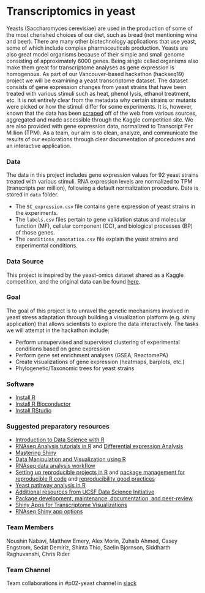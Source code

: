 # Transcriptomics in yeast
Yeasts (Saccharomyces cerevisiae) are used in the production of some of the most cherished choices of our diet, such as bread (not mentioning wine and beer). There are many other biotechnology applications that use yeast, some of which include complex pharmaceuticals production. Yeasts are also great model organisms because of their simple and small genome consisting of approximately 6000 genes. Being single celled organisms also make them great for transcriptome analyses as gene expression is homogenous. As part of our Vancouver-based hackathon (hackseq19) project we will be examining a yeast transcriptome dataset. The dataset consists of gene expression changes from yeast strains that have been treated with various stimuli such as heat, phenol lysis, ethanol treatment, etc. It is not entirely clear from the metadata why certain strains or mutants were picked or how the stimuli differ for some experiments. It is, however, known that the data has been [scraped](https://github.com/rtwillett/yeastract_spider/) off of the web from various sources, aggregated and made accessible through the Kaggle competition site. We are also provided with gene expression data, normalized to Transcript Per Million (TPM). As a team, our aim is to clean, analyze, and communicate the results of our explorations through clear documentation of procedures and an interactive application.

### Data
The data in this project includes gene expression values for 92 yeast strains treated with various stimuli. RNA expression levels are normalized to TPM (transcripts per million), following a default normalization procedure. Data is stored in `data` folder.
- The `SC_expression.csv` file contains gene expression of yeast strains in the experiments.
- The `labels.csv` files pertain to gene validation status and molecular function (MF), cellular component (CC), and biological processes (BP) of those genes. 
- The `conditions_annotation.csv` file explain the yeast strains and experimental conditions.

### Data Source 
This project is inspired by the yeast-omics dataset shared as a Kaggle competition, and the original data can be found [here](https://www.kaggle.com/costalaether/yeast-transcriptomics).

### Goal
The goal of this project is to unravel the genetic mechanisms involved in yeast stress adaptation through building a visualization platform (e.g. shiny application) that allows scientists to explore the data interactively. The tasks we will attempt in the hackathon include:
- Perform unsupervised and supervised clustering of experimental conditions based on gene expression 
- Perform gene set enrichment analyses (GSEA, ReactomePA)
- Create visualizations of gene expression (heatmaps, barplots, etc.)
- Phylogenetic/Taxonomic trees for yeast strains


### Software
- [Install R](https://cran.r-project.org/)   
- [Install R Bioconductor](https://bioconductor.org/install/)   
- [Install RStudio](https://rstudio.com/products/rstudio/download/#download)   

### Suggested preparatory resources
- [Introduction to Data Science with R](http://shop.oreilly.com/product/0636920034834.do)
- [RNAseq Analysis tutorials in R](https://bioinformatics-core-shared-training.github.io/RNAseq-R/) and [Differential expression Analysis](https://combine-australia.github.io/RNAseq-R/06-rnaseq-day1.html)
- [Mastering Shiny](https://mastering-shiny.org/)
- [Data Manipulation and Visualization using R](http://bioinformatics-core-shared-training.github.io/r-intermediate/)
- [RNAseq data analysis workflow](https://github.com/griffithlab/rnaseq_tutorial) 
- [Setting up reproducible projects in R](https://nicercode.github.io/blog/2013-04-05-projects/) and [package management for reproducible R code](https://rviews.rstudio.com/2018/01/18/package-management-for-reproducible-r-code/) and [reproducibility good practices](https://github.com/karthik/rstudio2019)
- [Yeast pathway analysis in R](https://bioconductor.org/packages/release/bioc/vignettes/ReactomePA/inst/doc/ReactomePA.html)   
- [Additional resources from UCSF Data Science Initiative](https://courses.ucsf.edu/course/index.php?categoryid=499)
- [Package development, maintenance, documentation, and peer-review](https://devguide.ropensci.org/building.html#documentation)
- [Shiny Apps for Transcriptome Visualizations](https://academic.oup.com/bioinformatics/article/33/3/447/2525724)
- [RNAseq Shiny app options](https://www.rna-seqblog.com/tag/shiny/)


### Team Members
Noushin Nabavi, Matthew Emery, Alex Morin, Zuhaib Ahmed, Casey Engstrom, Sedat Demiriz, Shinta Thio, Saelin Bjornson, Siddharth Raghuvanshi, Chris Rider 

### Team Channel
Team collaborations in #p02-yeast channel in [slack](hackseq19.slack.com)

